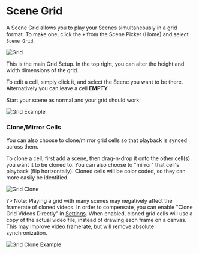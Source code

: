 # Scene Grid

A Scene Grid allows you to play your Scenes simultaneously in a grid format. To make one, click the `+` from the
Scene Picker (Home) and select `Scene Grid`.

<img src="doc_images/grid.png" alt="Grid" class="col-xs-10 col-xl-7">

This is the main Grid Setup. In the top right, you can alter the height and width dimensions of the grid.

To edit a cell, simply click it, and select the Scene you want to be there. Alternatively you can leave a cell **EMPTY**

Start your scene as normal and your grid should work:

<img src="doc_images/grid_ex.gif" alt="Grid Example" class="col-xs-12" style="max-height: 385px">

### Clone/Mirror Cells

You can also choose to clone/mirror grid cells so that playback is synced across them.

To clone a cell, first add a scene, then drag-n-drop it onto the other cell(s) you want it to be cloned to. You can
also choose to "mirror" that cell's playback (flip horizontally). Cloned cells will be color coded, so they can more
easily be identified.

<img src="doc_images/grid_clone.png" alt="Grid Clone" class="col-xs-12 col-xl-10">

?> Note: Playing a grid with many scenes may negatively affect the framerate of cloned videos. In order to
compensate, you can enable "Clone Grid Videos Directly" in [Settings](config.md). When enabled, cloned grid cells will
use a copy of the actual video file, instead of drawing each frame on a canvas. This may improve video framerate, but
will remove absolute synchronization.

<img src="doc_images/grid_ex2.gif" alt="Grid Clone Example" class="col-xs-12" style="max-height: 385px">